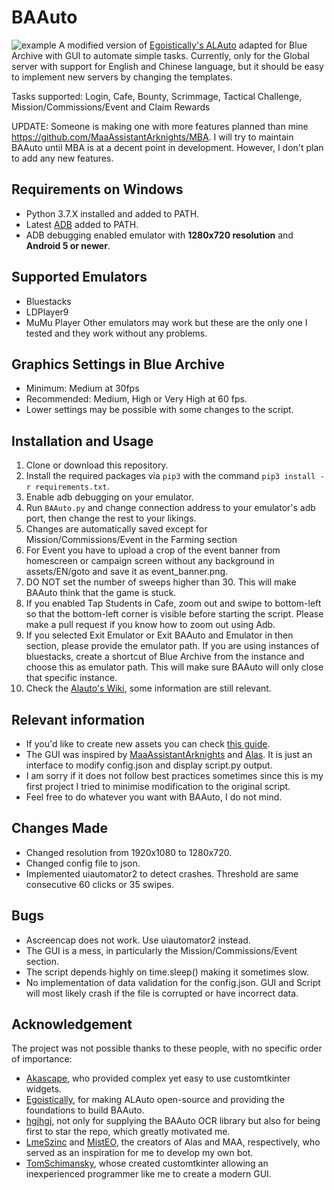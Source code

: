 # BAAuto
![example](https://github.com/RedDeadDepresso/BAAuto/assets/94017243/8c661360-5667-401a-986d-3fb0f7400462)
A modified version of [Egoistically's ALAuto](https://github.com/Egoistically/ALAuto) adapted for Blue Archive with GUI to automate simple tasks. Currently, only for the Global server with support for English and Chinese language, but it should be easy to implement new servers by changing the templates.

Tasks supported: Login, Cafe, Bounty, Scrimmage, Tactical Challenge, Mission/Commissions/Event and Claim Rewards

UPDATE: Someone is making one with more features planned than mine https://github.com/MaaAssistantArknights/MBA. I will try to maintain BAAuto until MBA is at a decent point in development. However, I don't plan to add any new features.

## Requirements on Windows
* Python 3.7.X installed and added to PATH.
* Latest [ADB](https://developer.android.com/studio/releases/platform-tools) added to PATH.
* ADB debugging enabled emulator with **1280x720 resolution** and **Android 5 or newer**.

## Supported Emulators
* Bluestacks
* LDPlayer9
* MuMu Player
Other emulators may work but these are the only one I tested and they work without any problems.

## Graphics Settings in Blue Archive
* Minimum: Medium at 30fps
* Recommended: Medium, High or Very High at 60 fps. 
* Lower settings may be possible with some changes to the script.

## Installation and Usage
1. Clone or download this repository.
2. Install the required packages via `pip3` with the command `pip3 install -r requirements.txt`.
3. Enable adb debugging on your emulator.
4. Run `BAAuto.py` and change connection address to your emulator's adb port, then change the rest to your likings. 
5. Changes are automatically saved except for Mission/Commissions/Event in the Farming section
6. For Event you have to upload a crop of the event banner from homescreen or campaign screen without any background in assets/EN/goto and save it as event_banner.png.
7. DO NOT set the number of sweeps higher than 30. This will make BAAuto think that the game is stuck.
8. If you enabled Tap Students in Cafe, zoom out and swipe to bottom-left so that the bottom-left corner is visible before starting the script. Please make a pull request if you know how to zoom out using Adb.
9. If you selected Exit Emulator or Exit BAAuto and Emulator in then section, please provide the emulator path. If you are using instances of bluestacks, create a shortcut of Blue Archive from the instance and choose this as emulator path. This will make sure BAAuto will only close that specific instance.
10. Check the [Alauto's Wiki](https://github.com/Egoistically/ALAuto/wiki/Config.ini-and-Modules-explanation), some information are still relevant.

## Relevant information
* If you'd like to create new assets you can check [this guide](https://github.com/Egoistically/ALAuto/wiki/Creating-new-assets-for-bot).
* The GUI was inspired by [MaaAssistantArknights](https://github.com/MaaAssistantArknights/MaaAssistantArknights) and [Alas](https://github.com/LmeSzinc/AzurLaneAutoScript). It is just an interface to modify config.json and display script.py output.
* I am sorry if it does not follow best practices sometimes since this is my first project I tried to minimise modification to the original script. 
* Feel free to do whatever you want with BAAuto, I do not mind.

## Changes Made
* Changed resolution from 1920x1080 to 1280x720. 
* Changed config file to json.
* Implemented uiautomator2 to detect crashes. Threshold are same consecutive 60 clicks or 35 swipes.

## Bugs
* Ascreencap does not work. Use uiautomator2 instead.
* The GUI is a mess, in particularly the Mission/Commissions/Event section.
* The script depends highly on time.sleep() making it sometimes slow.
* No implementation of data validation for the config.json. GUI and Script will most likely crash if the file is corrupted or have incorrect data.

## Acknowledgement
The project was not possible thanks to these people, with no specific order of importance:
  - [Akascape](https://github.com/Akascape), who provided complex yet easy to use customtkinter widgets.
  - [Egoistically](https://github.com/Egoistically), for making ALAuto open-source and providing the foundations to build BAAuto.
  - [hgjhgj](https://github.com/hgjazhgj), not only for supplying the BAAuto OCR library but also for being first to star the repo, which greatly motivated me.
  - [LmeSzinc](https://github.com/LmeSzinc) and [MistEO](https://github.com/MistEO), the creators of Alas and MAA, respectively, who served as an inspiration for me to develop my own bot.
  - [TomSchimansky](https://github.com/TomSchimansky), whose created customtkinter allowing an inexperienced programmer like me to create a modern GUI.
